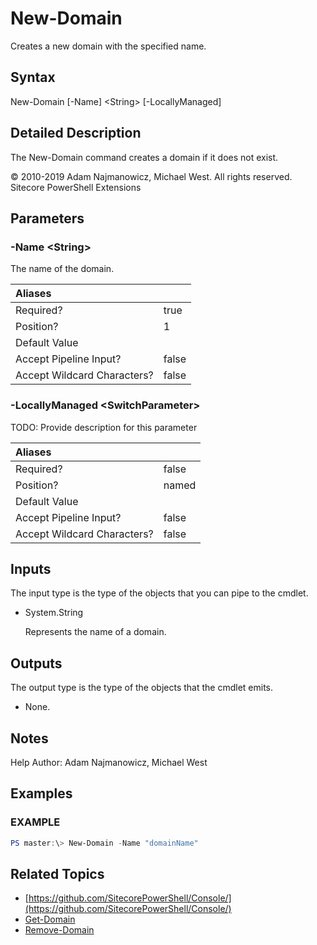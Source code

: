 # New-Domain

Creates a new domain with the specified name.

## Syntax

New-Domain \[-Name\] &lt;String&gt; \[-LocallyManaged\]

## Detailed Description

The New-Domain command creates a domain if it does not exist.

© 2010-2019 Adam Najmanowicz, Michael West. All rights reserved. Sitecore PowerShell Extensions

## Parameters

### -Name  &lt;String&gt;

The name of the domain.

| Aliases |  |
| :--- | :--- |
| Required? | true |
| Position? | 1 |
| Default Value |  |
| Accept Pipeline Input? | false |
| Accept Wildcard Characters? | false |

### -LocallyManaged  &lt;SwitchParameter&gt;

TODO: Provide description for this parameter

| Aliases |  |
| :--- | :--- |
| Required? | false |
| Position? | named |
| Default Value |  |
| Accept Pipeline Input? | false |
| Accept Wildcard Characters? | false |

## Inputs

The input type is the type of the objects that you can pipe to the cmdlet.

* System.String

  Represents the name of a domain.

## Outputs

The output type is the type of the objects that the cmdlet emits.

* None. 

## Notes

Help Author: Adam Najmanowicz, Michael West

## Examples

### EXAMPLE

```powershell
PS master:\> New-Domain -Name "domainName"
```

## Related Topics

* [https://github.com/SitecorePowerShell/Console/](https://github.com/SitecorePowerShell/Console/) 
* [Get-Domain](get-domain.md)
* [Remove-Domain](remove-domain.md)

